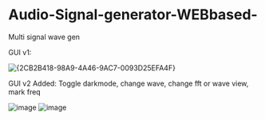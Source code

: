 # Audio-Signal-generator-WEBbased-
Multi signal wave gen

GUI v1:


![{2CB2B418-98A9-4A46-9AC7-0093D25EFA4F}](https://github.com/user-attachments/assets/a98cdcb5-f9ab-468e-a513-4083caec8e10)


GUI v2
Added:
Toggle darkmode,
change wave,
change fft or wave view,
mark freq

![image](https://github.com/user-attachments/assets/19ea9b41-5cd8-4721-9971-599a65dac229)
![image](https://github.com/user-attachments/assets/b2baeb58-5845-4e6f-a301-f44ac2f44171)

